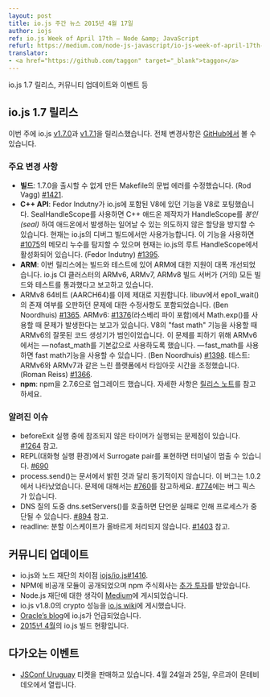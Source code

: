 ```yaml
---
layout: post
title: io.js 주간 뉴스 2015년 4월 17일
author: iojs
ref: io.js Week of April 17th — Node &amp; JavaScript
refurl: https://medium.com/node-js-javascript/io-js-week-of-april-17th-e4c6f2db7659
translator:
- <a href="https://github.com/taggon" target="_blank">taggon</a>
---
```


<!--
io.js 1.7 release, community updates and events, and many more
-->
io.js 1.7 릴리스, 커뮤니티 업데이트와 이벤트 등

<!--
io.js 1.7 releases

This week we had two io.js releases [v1.7.0](https://iojs.org/dist/v1.7.0/) and [v1.7.1](https://iojs.org/dist/v1.7.1/), complete changelog can be found [on GitHub](https://github.com/iojs/io.js/blob/v1.x/CHANGELOG.md).
-->
## io.js 1.7 릴리스

이번 주에 io.js [v1.7.0](https://iojs.org/dist/v1.7.0/)과 [v1.7.1](https://iojs.org/dist/v1.7.1/)을 릴리스했습니다. 전체 변경사항은 [GitHub에서](https://github.com/iojs/io.js/blob/v1.x/CHANGELOG.md) 볼 수 있습니다.

### 주요 변경 사항
<!--
* **build**: A syntax error in the Makefile for release builds caused 1.7.0 to be DOA and unreleased. (Rod Vagg) [#1421](https://github.com/iojs/io.js/pull/1421).
* **C++ API**: Fedor Indutny contributed a feature to V8 which has been backported to the V8 bundled in io.js. SealHandleScope allows a C++ add-on author to *seal* a HandleScope to prevent further, unintended allocations within it. Currently only enabled for debug builds of io.js. This feature helped detect the leak in [#1075](https://github.com/iojs/io.js/issues/1075) and is now activated on the root HandleScope in io.js. (Fedor Indutny) [#1395](https://github.com/iojs/io.js/pull/1395).
* **ARM**: This release includes significant work to improve the state of ARM support for builds and tests. The io.js CI cluster’s ARMv6, ARMv7 and ARMv8 build servers are now all (mostly) reporting passing builds and tests.
* ARMv8 64-bit (AARCH64) is now properly supported, including a backported fix in libuv that was mistakenly detecting the existence of epoll_wait(). (Ben Noordhuis) [#1365](https://github.com/iojs/io.js/pull/1365). ARMv6: [#1376](https://github.com/iojs/io.js/issues/1376) reported a problem with Math.exp() on ARMv6 (including Raspberry Pi). The culprit is erroneous codegen for ARMv6 when using the “fast math” feature of V8. — nofast_math has been turned on for all ARMv6 variants by default to avoid this, fast math can be turned back on with — fast_math. (Ben Noordhuis) [#1398](https://github.com/iojs/io.js/pull/1398). Tests: timeouts have been tuned specifically for slower platforms, detected as ARMv6 and ARMv7. (Roman Reiss) [#1366](https://github.com/iojs/io.js/pull/1366).
* **npm**: Upgrade npm to 2.7.6. See the [release notes](https://github.com/npm/npm/releases/tag/v2.7.6) for details.
-->
* **빌드**: 1.7.0을 출시할 수 없게 만든 Makefile의 문법 에러를 수정했습니다. (Rod Vagg) [#1421](https://github.com/iojs/io.js/pull/1421).
* **C++ API**: Fedor Indutny가 io.js에 포함된 V8에 있던 기능을 V8로 포팅했습니다. SealHandleScope를 사용하면 C++ 애드온 제작자가 HandleScope를 *봉인(seal)* 하여 애드온에서 발생하는 일어날 수 있는 의도하지 않은 할당을 방지할 수 있습니다. 현재는 io.js의 디버그 빌드에서만 사용가능합니다. 이 기능을 사용하면 [#1075](https://github.com/iojs/io.js/issues/1075)의 메모리 누수를 탐지할 수 있으며 현재는 io.js의 루트 HandleScope에서 활성화되어 있습니다. (Fedor Indutny) [#1395](https://github.com/iojs/io.js/pull/1395).
* **ARM**: 이번 릴리스에는 빌드와 테스트에 있어 ARM에 대한 지원이 대폭 개선되었습니다. io.js CI 클러스터의 ARMv6, ARMv7, ARMv8 빌드 서버가 (거의) 모든 빌드와 테스트를 통과했다고 보고하고 있습니다.
* ARMv8 64비트 (AARCH64)를 이제 제대로 지원합니다. libuv에서 epoll_wait()의 존재 여부를 오판하던 문제에 대한 수정사항도 포함되었습니다. (Ben Noordhuis) [#1365](https://github.com/iojs/io.js/pull/1365). ARMv6: [#1376](https://github.com/iojs/io.js/issues/1376)(라스베리 파이 포함)에서 Math.exp()를 사용할 때 문제가 발생한다는 보고가 있습니다. V8의 "fast math" 기능을 사용할 때 ARMv6의 잘못된 코드 생성기가 범인이었습니다.  이 문제를 피하기 위해 ARMv6에서는 — nofast_math를 기본값으로 사용하도록 했습니다. — fast_math를 사용하면 fast math기능을 사용할 수 있습니다 . (Ben Noordhuis) [#1398](https://github.com/iojs/io.js/pull/1398). 테스트: ARMv6와 ARMv7과 같은 느린 플랫폼에서 타임아웃 시간을 조정했습니다. (Roman Reiss) [#1366](https://github.com/iojs/io.js/pull/1366).
* **npm**: npm을 2.7.6으로 업그레이드 했습니다. 자세한 사항은 [릴리스 노트](https://github.com/npm/npm/releases/tag/v2.7.6)를 참고하세요.

### 알려진 이슈
<!--
* Some problems with unreferenced timers running during beforeExit are still to be resolved. See [#1264](https://github.com/iojs/io.js/issues/1264).
* Surrogate pair in REPL can freeze terminal [#690](https://github.com/iojs/io.js/issues/690)
* process.send() is not synchronous as the docs suggest, a regression introduced in 1.0.2, see [#760](https://github.com/iojs/io.js/issues/760) and fix in [#774](https://github.com/iojs/io.js/issues/774)
* Calling dns.setServers() while a DNS query is in progress can cause the process to crash on a failed assertion [#894](https://github.com/iojs/io.js/issues/894)
* readline: split escapes are processed incorrectly, see [#1403](https://github.com/iojs/io.js/issues/1403)
-->

* beforeExit 실행 중에 참조되지 않은 타이머가 실행되는 문제점이 있습니다. [#1264](https://github.com/iojs/io.js/issues/1264) 참고.
* REPL(대화형 실행 환경)에서 Surrogate pair를 표현하면 터미널이 멈출 수 있습니다. [#690](https://github.com/iojs/io.js/issues/690)
* process.send()는 문서에서 밝힌 것과 달리 동기적이지 않습니다. 이 버그는 1.0.2에서 나타났었습니다. 문제에 대해서는 [#760](https://github.com/iojs/io.js/issues/760)를 참고하세요. [#774](https://github.com/iojs/io.js/issues/774)에는 버그 픽스가 있습니다.
* DNS 질의 도중 dns.setServers()를 호출하면 단언문 실패로 인해 프로세스가 중단될 수 있습니다. [#894](https://github.com/iojs/io.js/issues/894) 참고.
* readline: 분할 이스케이프가 올바르게 처리되지 않습니다. [#1403](https://github.com/iojs/io.js/issues/1403) 참고.

## 커뮤니티 업데이트
<!--
* Difference between io.js and The Node Foundation [iojs/io.js#1416](https://github.com/iojs/io.js/issues/1416).
* NPM launches private modules and npm inc [raises](http://techcrunch.com/2015/04/14/popular-javascript-package-manager-npm-raises-8m-launches-private-modules/).
* Thoughts of Node.js Foundation on [Medium](https://medium.com/@programmer/thoughts-on-node-foundation-abcf86c72786).
* io.js v1.8.0 crypto performance on [io.js wiki](https://github.com/iojs/io.js/wiki/Crypto-Performance-Notes-for-OpenSSL-1.0.2a-on-iojs-v1.8.0).
* io.js mention on [Oracle’s blog](https://blogs.oracle.com/java-platform-group/entry/node_js_and_io_js).
* State of the io.js Build [April 2015](https://github.com/iojs/build/issues/77)
-->
* io.js와 노드 재단의 차이점 [iojs/io.js#1416](https://github.com/iojs/io.js/issues/1416).
* NPM에 비공개 모듈이 공개되었으며 npm 주식회사는 [추가 투자](http://techcrunch.com/2015/04/14/popular-javascript-package-manager-npm-raises-8m-launches-private-modules/)를 받았습니다.
* Node.js 재단에 대한 생각이 [Medium](https://medium.com/@programmer/thoughts-on-node-foundation-abcf86c72786)에 게시되었습니다.
* io.js v1.8.0의 crypto 성능을 [io.js wiki](https://github.com/iojs/io.js/wiki/Crypto-Performance-Notes-for-OpenSSL-1.0.2a-on-iojs-v1.8.0)에 게시했습니다.
* [Oracle’s blog](https://blogs.oracle.com/java-platform-group/entry/node_js_and_io_js)에 io.js가 언급되었습니다.
* [2015년 4월](https://github.com/iojs/build/issues/77)의 io.js 빌드 현황입니다.

## 다가오는 이벤트
<!--
* [JSConf Uruguay](http://jsconf.uy/) tickets are on sale, April 24th & 25th at Montevideo, Uruguay
-->
* [JSConf Uruguay](http://jsconf.uy/) 티켓을 판매하고 있습니다. 4월 24일과 25일, 우르과이 몬테비데오에서 열립니다.